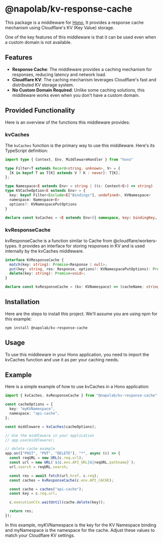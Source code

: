 # @napolab/kv-response-cache

This package is a middleware for [Hono](https://hono.dev/), It provides a response cache mechanism using Cloudflare's KV (Key Value) storage.

One of the key features of this middleware is that it can be used even when a custom domain is not available.

## Features

- **Response Cache**: The middleware provides a caching mechanism for responses, reducing latency and network load.
- **Cloudflare KV**: The caching mechanism leverages Cloudflare's fast and distributed KV storage system.
- **No Custom Domain Required**: Unlike some caching solutions, this middleware works even when you don't have a custom domain.

## Provided Functionality

Here is an overview of the functions this middleware provides:

### kvCaches

The `kvCaches` function is the primary way to use this middleware. Here's its TypeScript definition:

```typescript
import type { Context, Env, MiddlewareHandler } from "hono"

type Filter<T extends Record<string, unknown>, V> = {
  [K in keyof T as T[K] extends V ? K : never]: T[K];
};

type Namespace<E extends Env> = string | ((c: Context<E>) => string)
type KVCacheOption<E extends Env> = {
  key: keyof Filter<Exclude<E["Bindings"], undefined>, KVNamespace>
  namespace: Namespace<E>
  options?: KVNamespacePutOptions
}

declare const kvCaches = <E extends Env>({ namespace, key: bindingKey, options }: KVCacheOption<E>): MiddlewareHandler<E>
```

### kvResponseCache

kvResponseCache is a function similar to Cache from @cloudflare/workers-types. It provides an interface for storing responses in KV and is used internally by the kvCaches middleware.

```typescript
interface KVResponseCache {
  match(key: string): Promise<Response | null>;
  put(key: string, res: Response, options?: KVNamespacePutOptions): Promise<void>;
  delete(key: string): Promise<void>;
}

declare const kvResponseCache = (kv: KVNamespace) => (cacheName: string): KVResponseCache
```

## Installation

Here are the steps to install this project. We'll assume you are using npm for this example:

```shell
npm install @napolab/kv-response-cache
```

## Usage

To use this middleware in your Hono application, you need to import the kvCaches function and use it as per your caching needs.

## Example

Here is a simple example of how to use kvCaches in a Hono application:

```typescript
import { kvCaches, kvResponseCache } from "@napolab/kv-response-cache";

const cacheOptions = {
  key: "myKVNamespace",
  namespace: "api-cache",
};

const middleware = kvCaches(cacheOptions);

// Use the middleware in your application
// app.use(middleware);

// delete cache example
app.on(["POST", "PUT", "DELETE"], "*", async (c) => {
  const reqURL = new URL(c.req.url);
  const url = new URL(`${c.env.API_URL}${reqURL.pathname}`);
  url.search = reqURL.search;

  const res = await fetch(url.href, c.req);
  const caches = kvResponseCache(c.env.API_CACHE);

  const cache = caches("api-cache");
  const key = c.req.url;

  c.executionCtx.waitUntil(cache.delete(key));

  return res;
});
```

In this example, myKVNamespace is the key for the KV Namespace binding and myNamespace is the namespace for the cache. Adjust these values to match your Cloudflare KV settings.
